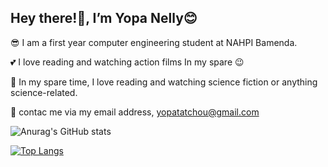 ## Hey there!👋, I’m Yopa Nelly😊
😎 I am a first year computer engineering  student at NAHPI Bamenda.

💕 I love reading and watching action films In my spare 😉

🗻 In my spare time, I love reading and watching science fiction or anything science-related.

💬 contac me via my email address, yopatatchou@gmail.com

![Anurag's GitHub stats](https://github-readme-stats.vercel.app/api?username=YopaNelly&show_icons=true&theme=radical)


[![Top Langs](https://github-readme-stats.vercel.app/api/top-langs/?username=YopaNelly&layout=compact)](https://github.com/anuraghazra/github-readme-stats)
<!---
YopaNelly/YopaNelly is a ✨ special ✨ repository because its `README.md` (this file) appears on your GitHub profile.
You can click the Preview link to take a look at your changes.
--->
